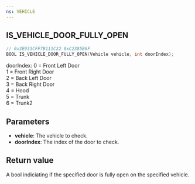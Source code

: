 ```yaml
---
ns: VEHICLE
---
```

## IS_VEHICLE_DOOR_FULLY_OPEN

```c
// 0x3E933CFF7B111C22 0xC2385B6F
BOOL IS_VEHICLE_DOOR_FULLY_OPEN(Vehicle vehicle, int doorIndex);
```

doorIndex:
0 = Front Left Door  
1 = Front Right Door  
2 = Back Left Door  
3 = Back Right Door  
4 = Hood  
5 = Trunk  
6 = Trunk2  


## Parameters
* **vehicle**: The vehicle to check.
* **doorIndex**: The index of the door to check.

## Return value
A bool indiciating if the specified door is fully open on the specified vehicle.